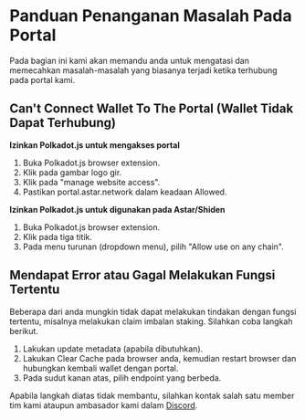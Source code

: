 # Panduan Penanganan Masalah Pada Portal

Pada bagian ini kami akan memandu anda untuk mengatasi dan memecahkan masalah-masalah yang biasanya terjadi ketika terhubung pada portal kami.

## Can't Connect Wallet To The Portal (Wallet Tidak Dapat Terhubung)

**Izinkan Polkadot.js untuk mengakses portal**
1. Buka Polkadot.js browser extension.
2. Klik pada gambar logo gir.
3. Klik pada "manage website access".
4. Pastikan portal.astar.network dalam keadaan Allowed.

**Izinkan Polkadot.js untuk digunakan pada Astar/Shiden**
1. Buka Polkadot.js browser extension.
2. Klik pada tiga titik.
3. Pada menu turunan (dropdown menu), pilih "Allow use on any chain".

## Mendapat Error atau Gagal Melakukan Fungsi Tertentu
Beberapa dari anda mungkin tidak dapat melakukan tindakan dengan fungsi tertentu, misalnya melakukan claim imbalan staking. Silahkan coba langkah berikut.
1. Lakukan update metadata (apabila dibutuhkan).
2. Lakukan Clear Cache pada browser anda, kemudian restart browser dan hubungkan kembali wallet dengan portal.
3. Pada sudut kanan atas, pilih endpoint yang berbeda.

Apabila langkah diatas tidak membantu, silahkan kontak salah satu member tim kami ataupun ambasador kami dalam [Discord](https://discord.gg/2FGq5KqwBh).
